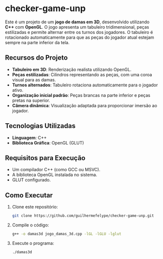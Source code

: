 # checker-game-unp
Este é um projeto de um **jogo de damas em 3D**, desenvolvido utilizando **C++** com **OpenGL**. O jogo apresenta um tabuleiro tridimensional, peças estilizadas e permite alternar entre os turnos dos jogadores. O tabuleiro é rotacionado automaticamente para que as peças do jogador atual estejam sempre na parte inferior da tela.

## Recursos do Projeto

- **Tabuleiro em 3D**: Renderização realista utilizando OpenGL.
- **Peças estilizadas**: Cilindros representando as peças, com uma coroa visual para as damas.
- **Turnos alternados**: Tabuleiro rotaciona automaticamente para o jogador ativo.
- **Organização inicial padrão**: Peças brancas na parte inferior e peças pretas na superior.
- **Câmera dinâmica**: Visualização adaptada para proporcionar imersão ao jogador.

## Tecnologias Utilizadas

- **Linguagem**: C++
- **Biblioteca Gráfica**: OpenGL (GLUT)

## Requisitos para Execução

- Um compilador C++ (como GCC ou MSVC).
- A biblioteca OpenGL instalada no sistema.
- GLUT configurado.

## Como Executar

1. Clone este repositório:
   ```bash
   git clone https://github.com/guilhermefelype/checker-game-unp.git

2. Compile o código:
    ```bash
    g++ -o damas3d jogo_damas_3d.cpp -lGL -lGLU -lglut

3. Execute o programa:
    ```bash
    ./damas3d
